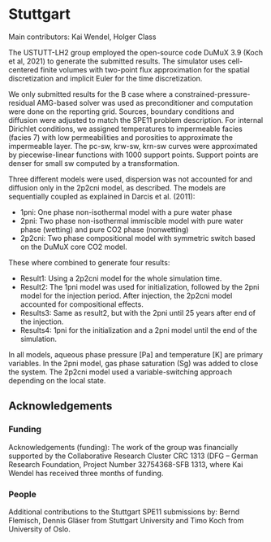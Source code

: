 # Stuttgart

Main contributors:  Kai Wendel,  Holger Class 

The USTUTT-LH2 group employed the open-source code DuMuX 3.9 (Koch et al, 2021) to generate the submitted results. The simulator uses cell-centered finite volumes with two-point flux approximation for the spatial discretization and implicit Euler for the time discretization.  

We only submitted results for the B case where a constrained-pressure-residual AMG-based solver was used as preconditioner and computation were done on the reporting grid. Sources, boundary conditions and diffusion were adjusted to match the SPE11 problem description. For internal Dirichlet conditions, we assigned temperatures to impermeable facies (facies 7) with low permeabilities and porosities to approximate the impermeable layer. The pc-sw, krw-sw, krn-sw curves were approximated by piecewise-linear functions with 1000 support points. Support points are denser for small sw computed by a transformation.

Three different models were used, dispersion was not accounted for and diffusion only in the 2p2cni model, as described. The models are sequentially coupled as explained in Darcis et al. (2011):  

- 1pni: One phase non-isothermal model with a pure water phase
- 2pni: Two phase non-isothermal immiscible model with pure water phase (wetting) and pure CO2 phase (nonwetting)
- 2p2cni: Two phase compositional model with symmetric switch based on the DuMuX core CO2 model.

These where combined to generate four results:

- Result1: Using a 2p2cni model for the whole simulation time.
- Result2: The 1pni model was used for initialization, followed by the 2pni model for the injection period. After injection, the 2p2cni model accounted for compositional effects.
- Results3: Same as result2, but with the 2pni until 25 years after end of the injection.
- Results4: 1pni for the initialization and a 2pni model until the end of the simulation.

In all models, aqueous phase pressure [Pa] and temperature [K] are primary variables. In the 2pni model, gas phase saturation (Sg) was added to close the system. The 2p2cni model used a variable-switching approach depending on the local state.

## Acknowledgements

### Funding

Acknowledgements (funding): The work of the group was financially supported by the Collaborative Research Cluster CRC 1313 (DFG – German Research Foundation, Project Number 32754368-SFB 1313, where Kai Wendel has received three months of funding.

### People

Additional contributions to the Stuttgart SPE11 submissions by: Bernd Flemisch, Dennis Gläser from Stuttgart University and Timo Koch from University of Oslo.
